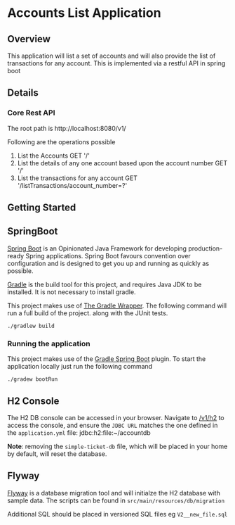 #  Accounts List Application

## Overview

This application will list a set of accounts and will also provide the list of transactions for any account. This is implemented via a restful API in spring boot

## Details

### Core Rest API

The root path is http://localhost:8080/v1/


Following are the operations possible

1. List the Accounts GET '/'
2. List the details of any one account based upon the account number GET '/<Account Number>'
3. List the transactions for any account GET '/listTransactions/account_number=?'



## Getting Started

## SpringBoot

[Spring Boot](https://projects.spring.io/spring-boot/) is an Opinionated Java Framework for developing production-ready
Spring applications. Spring Boot favours convention over configuration and is designed to get you up and running as
quickly as possible.


[Gradle](https://gradle.org/) is the build tool for this project, and requires Java JDK to be installed. It is not necessary to install gradle.


This project makes use of [The Gradle Wrapper](https://docs.gradle.org/current/userguide/gradle_wrapper.html). The following command will run a full build of the project. along with the 
JUnit tests.

    ./gradlew build


### Running the application

This project makes use of the
[Gradle Spring Boot](https://docs.spring.io/spring-boot/docs/current/reference/html/build-tool-plugins-gradle-plugin.html)
plugin. To start the application locally just run the following command


    ./gradew bootRun


## H2 Console

The H2 DB console can be accessed in your browser. Navigate to [/v1/h2](http://localhost:8080/v1/h2) to access the console,
and ensure the `JDBC URL` matches the one defined in the `application.yml` file: jdbc:h2:file:~/accountdb

**Note**: removing the `simple-ticket-db` file, which will be placed in your home by default, will reset the database.

## Flyway

[Flyway](https://flywaydb.org/) is a database migration tool and will initialze the H2 database with sample data. The
scripts can be found in `src/main/resources/db/migration`

Additional SQL should be placed in versioned SQL files eg `V2__new_file.sql`
